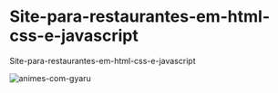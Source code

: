 # Site-para-restaurantes-em-html-css-e-javascript
Site-para-restaurantes-em-html-css-e-javascript

![animes-com-gyaru](https://user-images.githubusercontent.com/96601602/222149186-5705dd3d-c3b9-41e7-a562-4c71ebd4e9b8.jpg)

